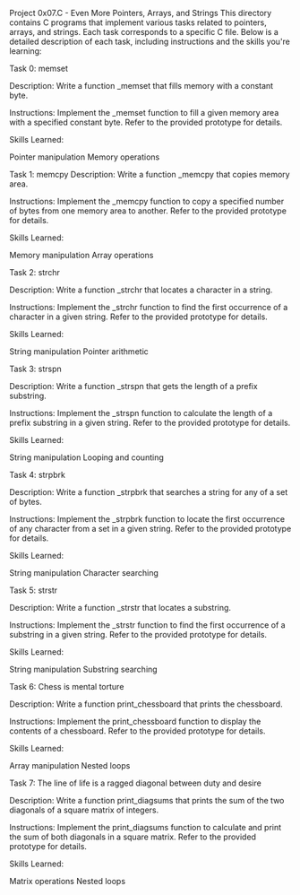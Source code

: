 Project 0x07.C - Even More Pointers, Arrays, and Strings
This directory  contains C programs that implement various tasks related to pointers, arrays, and strings. Each task corresponds to a specific C file. Below is a detailed description of each task, including instructions and the skills you're learning:

Task 0: memset

Description: Write a function _memset that fills memory with a constant byte.

Instructions: Implement the _memset function to fill a given memory area with a specified constant byte. Refer to the provided prototype for details.

Skills Learned:

Pointer manipulation
Memory operations


Task 1: memcpy
Description: Write a function _memcpy that copies memory area.

Instructions: Implement the _memcpy function to copy a specified number of bytes from one memory area to another. Refer to the provided prototype for details.

Skills Learned:

Memory manipulation
Array operations


Task 2: strchr

Description: Write a function _strchr that locates a character in a string.

Instructions: Implement the _strchr function to find the first occurrence of a character in a given string. Refer to the provided prototype for details.

Skills Learned:

String manipulation
Pointer arithmetic


Task 3: strspn

Description: Write a function _strspn that gets the length of a prefix substring.

Instructions: Implement the _strspn function to calculate the length of a prefix substring in a given string. Refer to the provided prototype for details.

Skills Learned:

String manipulation
Looping and counting


Task 4: strpbrk

Description: Write a function _strpbrk that searches a string for any of a set of bytes.

Instructions: Implement the _strpbrk function to locate the first occurrence of any character from a set in a given string. Refer to the provided prototype for details.

Skills Learned:

String manipulation
Character searching


Task 5: strstr

Description: Write a function _strstr that locates a substring.

Instructions: Implement the _strstr function to find the first occurrence of a substring in a given string. Refer to the provided prototype for details.

Skills Learned:

String manipulation
Substring searching


Task 6: Chess is mental torture

Description: Write a function print_chessboard that prints the chessboard.

Instructions: Implement the print_chessboard function to display the contents of a chessboard. Refer to the provided prototype for details.

Skills Learned:

Array manipulation
Nested loops


Task 7: The line of life is a ragged diagonal between duty and desire

Description: Write a function print_diagsums that prints the sum of the two diagonals of a square matrix of integers.

Instructions: Implement the print_diagsums function to calculate and print the sum of both diagonals in a square matrix. Refer to the provided prototype for details.

Skills Learned:

Matrix operations
Nested loops